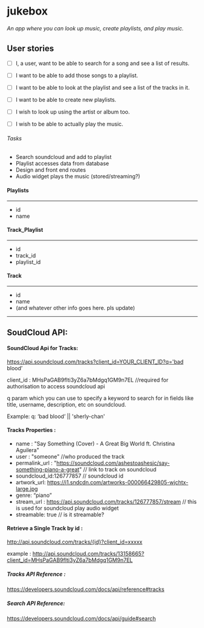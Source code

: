 # jukebox
###### An app where you can look up music, create playlists, and play music.



## User stories

- [ ] I, a user, want to be able to search for a song and see a list of results.
- [ ] I want to be able to add those songs to a playlist.
- [ ] I want to be able to look at the playlist and see a list of the tracks in it.
- [ ] I want to be able to create new playlists.
- [ ] I wish to look up using the artist or album too.
- [ ] I wish to be able to actually play the music.



###### Tasks

- Search soundcloud and add to playlist
- Playlist accesses data from database
- Design and front end routes
- Audio widget plays the music (stored/streaming?)




#### Playlists    
--------- 
- id          
- name        
              
#### Track_Playlist
--------------
- id
- track_id
- playlist_id

#### Track
------
- id
- name
- (and whatever other info goes here. pls update)


---------------

## SoudCloud API:


#### SoundCloud Api for Tracks:
https://api.soundcloud.com/tracks?client_id=YOUR_CLIENT_ID?q='bad blood’

client_id : MHsPaGAB9flti3yZ6a7bMdgq1GM9n7EL   //required for authorisation to access soundcloud api

q param which you can use to specify a keyword to search for in fields like title, username, description, etc on soundcloud.

Example: 
  q: ‘bad blood’ || 'sherly-chan'
  

#### Tracks Properties :

- name : "Say Something (Cover) - A Great Big World ft. Christina Aguilera"
- user : "someone"  //who produced the track
- permalink_url : 	"https://soundcloud.com/ashestoashesjc/say-something-piano-a-great"   // link to track on soundcloud
- soundcloud_id:126777857        // soundcloud id
- artwork_url: https://i1.sndcdn.com/artworks-000066429805-wjchtx-large.jpg
- genre: “piano”
- stream_url : https://api.soundcloud.com/tracks/126777857/stream   // this is used for soundcloud play audio widget
- streamable: true    // is it streamable? 

#### Retrieve a Single Track by id :

http://api.soundcloud.com/tracks/{id}?client_id=xxxxx

example : 
http://api.soundcloud.com/tracks/13158665?client_id=MHsPaGAB9flti3yZ6a7bMdgq1GM9n7EL



##### Tracks API Reference :
https://developers.soundcloud.com/docs/api/reference#tracks

##### Search API Reference:
https://developers.soundcloud.com/docs/api/guide#search
